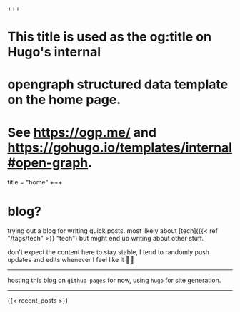 +++
# This title is used as the og:title on Hugo's internal
# opengraph structured data template on the home page.
# See https://ogp.me/ and https://gohugo.io/templates/internal#open-graph.
title = "home"
+++

# blog?

trying out a blog for writing quick posts. most likely about [tech]({{< ref "/tags/tech" >}} "tech") but might end up writing about other stuff.

don't expect the content here to stay stable, I tend to randomly push updates and edits whenever I feel like it :man_shrugging:

---

hosting this blog on `github pages` for now, using `hugo` for site generation.

---

{{< recent_posts >}}
